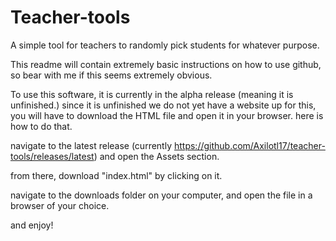 # Teacher-tools
A simple tool for teachers to randomly pick students for whatever purpose.

This readme will contain extremely basic instructions on how to use github, so bear with me if this seems extremely obvious. 
    
To use this software, it is currently in the alpha release (meaning it is unfinished.) since it is unfinished we do not yet have a website up for this, you will have to download the HTML file and open it in your browser. here is how to do that.

navigate to the latest release (currently https://github.com/Axilotl17/teacher-tools/releases/latest) and open the Assets section.

from there, download "index.html" by clicking on it. 

navigate to the downloads folder on your computer, and open the file in a browser of your choice.

and enjoy!
 
